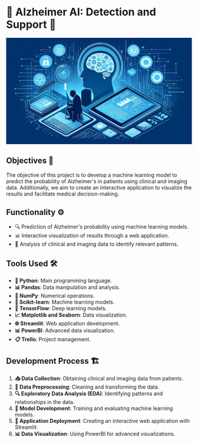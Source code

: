 # 🧠 Alzheimer AI: Detection and Support 🌸

![Image](./Images/image_2.jpeg)

## Objectives 🎯
The objective of this project is to develop a machine learning model to predict the probability of Alzheimer's in patients using clinical and imaging data. Additionally, we aim to create an interactive application to visualize the results and facilitate medical decision-making.

## Functionality ⚙️
- 🔍 Prediction of Alzheimer's probability using machine learning models.
- 📊 Interactive visualization of results through a web application.
- 🧬 Analysis of clinical and imaging data to identify relevant patterns.

## Tools Used 🛠️
- **🐍 Python**: Main programming language.
- **📊 Pandas**: Data manipulation and analysis.
- **🔢 NumPy**: Numerical operations.
- **🤖 Scikit-learn**: Machine learning models.
- **🧠 TensorFlow**: Deep learning models.
- **📈 Matplotlib and Seaborn**: Data visualization.
- **🌐 Streamlit**: Web application development.
- **📊 PowerBI**: Advanced data visualization.
- **📋 Trello**: Project management.

## Development Process 🏗️
1. **📥 Data Collection**: Obtaining clinical and imaging data from patients.
2. **🧹 Data Preprocessing**: Cleaning and transforming the data.
3. **🔍 Exploratory Data Analysis (EDA)**: Identifying patterns and relationships in the data.
4. **🤖 Model Development**: Training and evaluating machine learning models.
5. **🚀 Application Deployment**: Creating an interactive web application with Streamlit.
6. **📊 Data Visualization**: Using PowerBI for advanced visualizations.